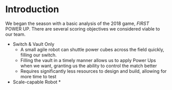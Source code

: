 # Introduction

We began the season with a basic analysis of the 2018 game, _FIRST_ POWER UP. There are several scoring objectives we considered viable to our team.

* Switch & Vault Only
    * A small agile robot can shuttle power cubes across the field quickly, filling our switch.
    * Filling the vault in a timely manner allows us to apply Power Ups when we want, granting us the ability to control the match better
    * Requires significantly less resources to design and build, allowing for more time to test
* Scale-capable Robot
    * 
